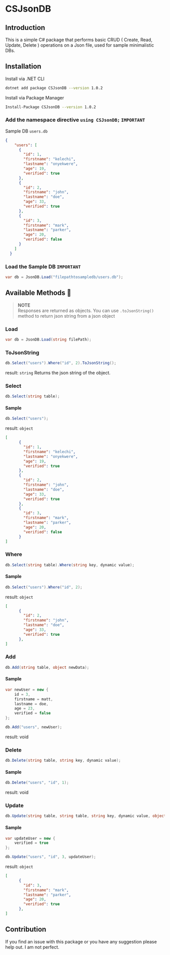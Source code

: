 # CSJsonDB
## Introduction

This is a simple C# package that performs basic CRUD ( Create, Read, Update, Delete ) operations on a Json file, used for sample minimalistic DBs.

## Installation

Install via .NET CLI

```bash
dotnet add package CSJsonDB --version 1.0.2
```
Install via Package Manager

```bash
Install-Package CSJsonDB --version 1.0.2
```

### Add the namespace directive `using CSJsonDB;`  `IMPORTANT`

Sample DB `users.db`

```json
{
    "users": [
      {
        "id": 1,
        "firstname": "kelechi",
        "lastname": "onyekwere",
        "age": 19,
        "verified": true
      },
      {
        "id": 2,
        "firstname": "john",
        "lastname": "doe",
        "age": 33,
        "verified": true
      },
      {
        "id": 3,
        "firstname": "mark",
        "lastname": "parker",
        "age": 20,
        "verified": false
      }
    ]
  }
  ```

### Load the Sample DB `IMPORTANT`

```c#
var db = JsonDB.Load("filepathtosampledb/users.db");
```

## Available Methods 🧨

>**NOTE**</br>
>Responses are returned as objects. You can use `.toJsonString()` method to return json string from a json object

### Load

```c#
var db = JsonDB.Load(string filePath);
```


### ToJsonString

```c#
db.Select("users").Where("id", 2).ToJsonString();
```
result: `string` Returns the json string of the object.

### Select

```c#
db.Select(string table);
```

#### Sample 
```c#
db.Select("users");
```
result: `object`
```json
[
      {
        "id": 1,
        "firstname": "kelechi",
        "lastname": "onyekwere",
        "age": 19,
        "verified": true
      },
      {
        "id": 2,
        "firstname": "john",
        "lastname": "doe",
        "age": 33,
        "verified": true
      },
      {
        "id": 3,
        "firstname": "mark",
        "lastname": "parker",
        "age": 20,
        "verified": false
      }
]
```

### Where
```c#
db.Select(string table).Where(string key, dynamic value);
```
#### Sample
```c#
db.Select("users").Where("id", 2);
```
result: `object`
```json
[
      {
        "id": 2,
        "firstname": "john",
        "lastname": "doe",
        "age": 33,
        "verified": true
      },
]
```

### Add
```c#
db.Add(string table, object newData);
```
#### Sample
```c#
var newUser = new {
    id = 3,
    firstname = matt,
    lastname = doe,
    age = 23,
    verified = false
};

db.Add("users", newUser);
```
result: void

### Delete
```c#
db.Delete(string table, string key, dynamic value);
```
#### Sample
```c#
db.Delete("users", "id", 1);
```
result: void

### Update
```c#
db.Update(string table, string table, string key, dynamic value, object newData);
```
#### Sample
```c#
var updateUser = new {
    verified = true
};

db.Update("users", "id", 3, updateUser);
```
result: `object`
```json
[
      {
        "id": 3,
        "firstname": "mark",
        "lastname": "parker",
        "age": 20,
        "verified": true
      },
]
```


## Contribution

If you find an issue with this package or you have any suggestion please help out. I am not perfect.
